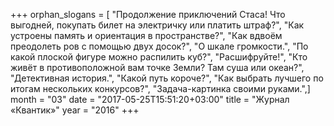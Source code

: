 +++
orphan_slogans = [ "Продолжение приключений Стаса! Что выгодней, покупать билет на электричку или платить штраф?", "Как устроены память и ориентация в пространстве?", "Как вдвоём преодолеть ров с помощью двух досок?", "О шкале громкости.", "По какой плоской фигуре можно распилить куб?", "Расшифруйте!", "Кто живёт в противоположной вам точке Земли? Там суша или океан?", "Детективная история.", "Какой путь короче?", "Как выбрать лучшего по итогам нескольких конкурсов?", "Задача-картинка своими руками.",]
month = "03"
date = "2017-05-25T15:51:20+03:00"
title = "Журнал «Квантик»"
year = "2016"
+++
